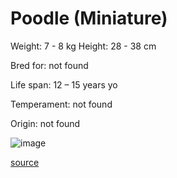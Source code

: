 # Poodle (Miniature)

Weight: 7 - 8 kg
Height: 28 - 38 cm

Bred for: not found 

Life span: 12 – 15 years yo

Temperament: not found

Origin: not found

![image](https://cdn2.thedogapi.com/images/Hkxk4ecVX_1280.jpg)

[source](https://api.thedogapi.com/v1/breeds/196)
